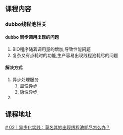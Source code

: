 
## 课程内容

### dubbo线程池相关

#### dubbo 同步调用出现的问题

1. BIO程序随着调用量的增加,导致性能问题
2. 复杂又有点耗时的功能,生产容易出现线程池耗尽的问题

#### 解决方式

1. 异步处理服务
	1. 显性异步
	2. 隐性异步
2. 

## 课程地址

[# 02｜异步化实践：莫名其妙出现线程池耗尽怎么办？](https://time.geekbang.org/column/article/611392)